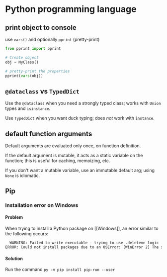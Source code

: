 # Python programming language

## print object to console

use `vars()` and optionally `pprint` (pretty-print)

```py
from pprint import pprint

# Create object
obj = MyClass()

# pretty-print the properties
pprint(vars(obj))
```

## `@dataclass` vs `TypedDict`

Use the `@dataclass` when you need a strongly typed class; works with `Union` types and `isinstance`.

Use `TypedDict` when you want duck typing; does _not_ work with `instance`.

## default function arguments

Default arguments are evaluated only once, on function definition.

If the default argument is mutable, it acts as a static variable on the function; this is useful for caching, memoizing,
etc.

If you don't want a mutable variable, use an immutable default arg; using `None` is idiomatic.

## Pip

### Installation error on Windows

#### Problem

When trying to install a Python package on [[Windows]], an error similar to the following occurs:

```txt
  WARNING: Failed to write executable - trying to use .deleteme logic
ERROR: Could not install packages due to an OSError: [WinError 2] The system cannot find the file specified: 'C:\\Python312\\Scripts\\markdown-it.exe' -> 'C:\\Python312\\Scripts\\markdown-it.exe.deleteme'
```

#### Solution

Run the command `py -m pip install pip-run --user`
